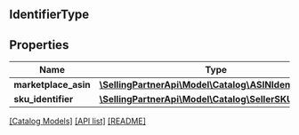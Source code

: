 ## IdentifierType

## Properties

Name | Type | Description | Notes
------------ | ------------- | ------------- | -------------
**marketplace_asin** | [**\SellingPartnerApi\Model\Catalog\ASINIdentifier**](ASINIdentifier.md) |  | [optional]
**sku_identifier** | [**\SellingPartnerApi\Model\Catalog\SellerSKUIdentifier**](SellerSKUIdentifier.md) |  | [optional]

[[Catalog Models]](../) [[API list]](../../Api) [[README]](../../../README.md)
